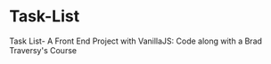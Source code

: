 # Task-List
Task List- A Front End Project with VanillaJS: Code along with a Brad Traversy's Course
